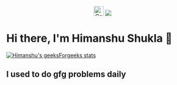 <p align="center">
  <img src="https://www.geeksforgeeks.org/favicon.ico" width="26" height="26" alt="GeeksforGeeks Logo">
  <img src="https://img.shields.io/badge/GeeksforGeeks-298D46?style=for-the-badge&logo=geeksforgeeks&logoColor=white">
</p>

# Hi there, I'm Himanshu Shukla 👋
[![Himanshu's geeksForgeeks stats](https://geeks-for-geeks-stats-api-napiyo.vercel.app/?userName=himanshushukla9)](https://auth.geeksforgeeks.org/user/himanshushukla9)
## I used to do gfg problems daily
